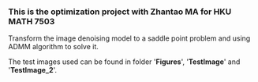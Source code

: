 ### This is the optimization  project with Zhantao MA for HKU MATH 7503

Transform the image denoising model to a saddle point problem and using ADMM algorithm to solve it.

The test images used can be found in folder '**Figures**', '**TestImage**' and '**TestImage_2**'.
